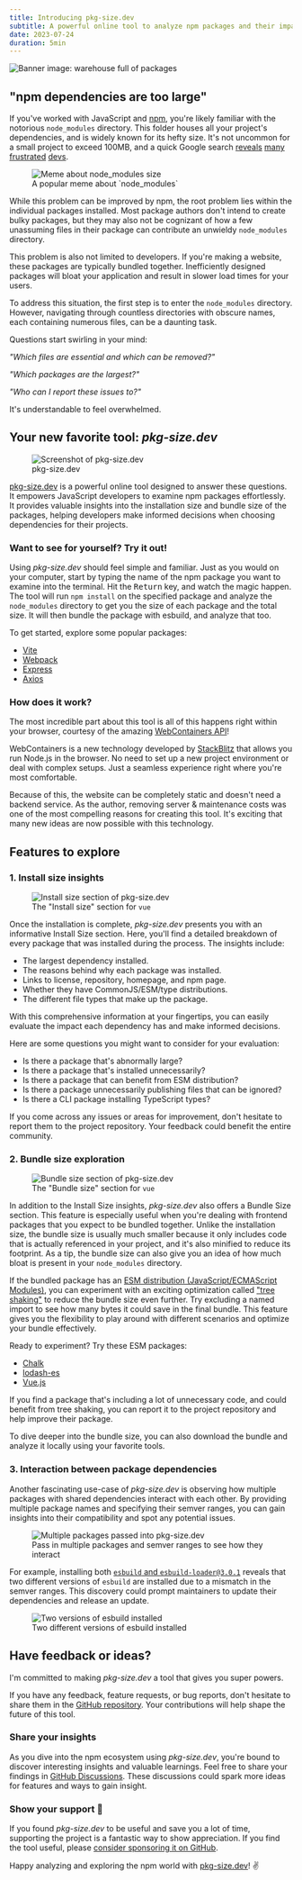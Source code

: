 ```yaml
---
title: Introducing pkg-size.dev
subtitle: A powerful online tool to analyze npm packages and their impact
date: 2023-07-24
duration: 5min
---
```


<img
	src="./banner.png"
	alt="Banner image: warehouse full of packages"	
/>

## "npm dependencies are too large"
If you've worked with JavaScript and [npm], you're likely familiar with the notorious `node_modules` directory. This folder houses all your project's dependencies, and is widely known for its hefty size. It's not uncommon for a small project to exceed 100MB, and a quick Google search [reveals](https://stackoverflow.com/questions/64234215/node-modules-size) [many](https://www.reddit.com/r/Angular2/comments/8x8efe/node_modules_is_far_far_too_large_no_idea_how_to/) [frustrated](https://stackoverflow.com/questions/50206572/how-to-reduce-node-modules-in-npm) [devs](https://stackoverflow.com/questions/68236832/node-modules-folder-unnecessarily-large).

<figure class="w-4/5 mx-auto">
	<img
		src="./node-modules-size.png"
		alt="Meme about node_modules size"
		class="rounded"
	>
	<figcaption>A popular meme about `node_modules`</figcaption>
</figure>

While this problem can be improved by npm, the root problem lies within the individual packages installed. Most package authors don't intend to create bulky packages, but they may also not be cognizant of how a few unassuming files in their package can contribute an unwieldy `node_modules` directory.

This problem is also not limited to developers. If you're making a website, these packages are typically bundled together. Inefficiently designed packages will bloat your application and result in slower load times for your users.

To address this situation, the first step is to enter the `node_modules` directory. However, navigating through countless directories with obscure names, each containing numerous files, can be a daunting task.

Questions start swirling in your mind:

<p class="ml-5">

_"Which files are essential and which can be removed?"_

_"Which packages are the largest?"_

_"Who can I report these issues to?"_
</p>

It's understandable to feel overwhelmed. 

## Your new favorite tool: _pkg-size.dev_

<figure class="w-4/5 mx-auto">
	<img
		src="./pkg-size-1.png"
		alt="Screenshot of pkg-size.dev"
		class="rounded"
	>
	<figcaption>pkg-size.dev</figcaption>
</figure>

[pkg-size.dev] is a powerful online tool designed to answer these questions. It empowers JavaScript developers to examine npm packages effortlessly. It provides valuable insights into the installation size and bundle size of the packages, helping developers make informed decisions when choosing dependencies for their projects.


### Want to see for yourself? Try it out!

Using _pkg-size.dev_ should feel simple and familiar. Just as you would on your computer, start by typing the name of the npm package you want to examine into the terminal. Hit the <kbd>Return</kbd> key, and watch the magic happen. The tool will run `npm install` on the specified package and analyze the `node_modules` directory to get you the size of each package and the total size. It will then bundle the package with esbuild, and analyze that too.

To get started, explore some popular packages:

<!-- Reference packages with dependencies. Zero-dep packages aren't good starting examples -->
- [Vite](http://pkg-size.dev/vite)
- [Webpack](http://pkg-size.dev/webpack)
- [Express](http://pkg-size.dev/express)
- [Axios](http://pkg-size.dev/axios)

### How does it work?

The most incredible part about this tool is all of this happens right within your browser, courtesy of the amazing [WebContainers API]!

WebContainers is a new technology developed by [StackBlitz](https://stackblitz.com) that allows you run Node.js in the browser. No need to set up a new project environment or deal with complex setups. Just a seamless experience right where you're most comfortable.

Because of this, the website can be completely static and doesn't need a backend service. As the author, removing server & maintenance costs was one of the most compelling reasons for creating this tool. It's exciting that many new ideas are now possible with this technology.

## Features to explore

### 1. Install size insights

<figure class="w-4/5 mx-auto">
	<img
		src="./pkg-size-2.png"
		alt="Install size section of pkg-size.dev"
		class="rounded"
	>
	<figcaption>The "Install size" section for <code>vue</code></figcaption>
</figure>

Once the installation is complete, _pkg-size.dev_ presents you with an informative Install Size section. Here, you'll find a detailed breakdown of every package that was installed during the process. The insights include:

- The largest dependency installed.
- The reasons behind why each package was installed.
- Links to license, repository, homepage, and npm page.
- Whether they have CommonJS/ESM/type distributions.
- The different file types that make up the package.

With this comprehensive information at your fingertips, you can easily evaluate the impact each dependency has and make informed decisions.

Here are some questions you might want to consider for your evaluation:
- Is there a package that's abnormally large?
- Is there a package that's installed unnecessarily?
- Is there a package that can benefit from ESM distribution?
- Is there a package unnecessarily publishing files that can be ignored?
- Is there a CLI package installing TypeScript types?

If you come across any issues or areas for improvement, don't hesitate to report them to the project repository. Your feedback could benefit the entire community.

### 2. Bundle size exploration

<figure class="w-4/5 mx-auto">
	<img
		src="./pkg-size-3.png"
		alt="Bundle size section of pkg-size.dev"
		class="rounded"
	>
	<figcaption>The "Bundle size" section for <code>vue</code></figcaption>
</figure>

In addition to the Install Size insights, _pkg-size.dev_ also offers a Bundle Size section. This feature is especially useful when you're dealing with frontend packages that you expect to be bundled together. Unlike the installation size, the bundle size is usually much smaller because it only includes code that is actually referenced in your project, and it's also minified to reduce its footprint. As a tip, the bundle size can also give you an idea of how much bloat is present in your `node_modules` directory.

If the bundled package has an [ESM distribution (JavaScript/ECMAScript Modules)](https://www.w3schools.com/js/js_modules.asp), you can experiment with an exciting optimization called ["tree shaking"](https://developer.mozilla.org/en-US/docs/Glossary/Tree_shaking) to reduce the bundle size even further. Try excluding a named import to see how many bytes it could save in the final bundle. This feature gives you the flexibility to play around with different scenarios and optimize your bundle effectively.

Ready to experiment? Try these ESM packages:

- [Chalk](http://pkg-size.dev/chalk)
- [lodash-es](http://pkg-size.dev/lodash-es)
- [Vue.js](http://pkg-size.dev/vue)

If you find a package that's including a lot of unnecessary code, and could benefit from tree shaking, you can report it to the project repository and help improve their package.

To dive deeper into the bundle size, you can also download the bundle and analyze it locally using your favorite tools.

### 3. Interaction between package dependencies

Another fascinating use-case of _pkg-size.dev_ is observing how multiple packages with shared dependencies interact with each other. By providing multiple package names and specifying their semver ranges, you can gain insights into their compatibility and spot any potential issues.


<figure class="w-4/5 mx-auto">
	<img
		src="./pkg-size-semver.png"
		alt="Multiple packages passed into pkg-size.dev"
		class="rounded"
	>
	<figcaption>Pass in multiple packages and semver ranges to see how they interact</figcaption>
</figure>

For example, installing both [`esbuild` and `esbuild-loader@3.0.1`](https://pkg-size.dev/esbuild%20esbuild-loader@3.0.1) reveals that two different versions of `esbuild` are installed due to a mismatch in the semver ranges. This discovery could prompt maintainers to update their dependencies and release an update.

<figure class="w-4/5 mx-auto">
	<img
		src="./pkg-size-duplicates.png"
		alt="Two versions of esbuild installed"
		class="rounded"
	>
	<figcaption>Two different versions of esbuild installed</figcaption>
</figure>


## Have feedback or ideas?

I'm committed to making _pkg-size.dev_ a tool that gives you super powers.

If you have any feedback, feature requests, or bug reports, don't hesitate to share them in the [GitHub repository](https://github.com/privatenumber/pkg-size.dev/issues). Your contributions will help shape the future of this tool.


### Share your insights

As you dive into the npm ecosystem using _pkg-size.dev_, you're bound to discover interesting insights and valuable learnings. Feel free to share your findings in [GitHub Discussions](https://github.com/privatenumber/pkg-size.dev/discussions). These discussions could spark more ideas for features and ways to gain insight.


### Show your support 💞

If you found _pkg-size.dev_ to be useful and save you a lot of time, supporting the project is a fantastic way to show appreciation. If you find the tool useful, please [consider sponsoring it on GitHub](https://github.com/sponsors/privatenumber).

Happy analyzing and exploring the npm world with [pkg-size.dev]! ✌️


[pkg-size.dev]: https://pkg-size.dev
[npm]: https://npmjs.com
[WebContainers API]: https://webcontainers.io
